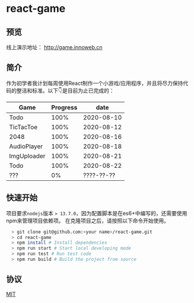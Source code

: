 # react-game

## 预览

线上演示地址： http://game.innoweb.cn

## 简介

作为初学者我计划每周使用React制作一个小游戏/应用程序，并且将尽力保持代码的整洁和标准。以下👇是目前为止已完成的：

| **Game**    | **Progress** | **date**   |
| ----------- | ------------ | ---------- |
| Todo        | 100%         | 2020-08-10 |
| TicTacToe   | 100%         | 2020-08-12 |
| 2048        | 100%         | 2020-08-16 |
| AudioPlayer | 100%         | 2020-08-18 |
| ImgUploader | 100%         | 2020-08-21 |
| Todo        | 100%         | 2020-08-22 |
| ???         | 0%           | ????-??-?? |

## 快速开始

项目要求`nodejs`版本 `> 13.7.0`，因为配置脚本是在es6+中编写的，还需要使用npm来管理项目依赖项。 在克隆项目之后，请按照以下命令开始使用。

```bash
  > git clone git@github.com:<your name>/react-game.git
  > cd react-game
  > npm install # Install dependencies
  > npm run start # Start local developing mode
  > npm run test # Run test code
  > npm run build # Build the project from source
```

## 协议

[MIT]()